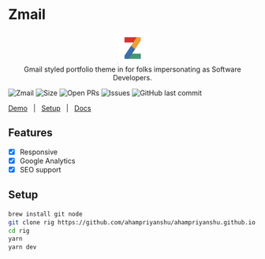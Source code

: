 # Zmail

<p align="center">
<img width="64" height="64" src="./public/logo.png" /><br>
<span>Gmail styled portfolio theme in for folks impersonating as Software Developers.</span>  
</p>

![Zmail](https://img.shields.io/github/license/ahampriyanshu/ahampriyanshu.github.io)
![Size](https://img.shields.io/github/repo-size/ahampriyanshu/ahampriyanshu.github.io)
![Open PRs](https://img.shields.io/github/issues-pr/ahampriyanshu/ahampriyanshu.github.io)
![Issues](https://img.shields.io/github/issues/ahampriyanshu/ahampriyanshu.github.io)
![GitHub last commit](https://img.shields.io/github/last-commit/ahampriyanshu/ahampriyanshu.github.io/main)

[Demo](https://ahampriyanshu.com) &nbsp; | &nbsp; [Setup](./##Usage) &nbsp; | &nbsp; [Docs](https://ahampriyanshu.com)

## Features

- [x] Responsive
- [x] Google Analytics
- [x] SEO support

## Setup

```bash
brew install git node
git clone rig https://github.com/ahampriyanshu/ahampriyanshu.github.io.git
cd rig
yarn
yarn dev
```
